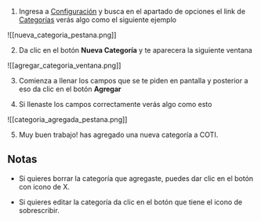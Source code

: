 

1. Ingresa a [Configuración](https://app.coti.mx/settings/) y busca en el apartado de opciones el link de [Categorías](https://app.coti.mx/categoria/) verás algo como el siguiente ejemplo


![[nueva_categoria_pestana.png]]


2. Da clic en el botón **Nueva Categoría** y te aparecera la siguiente ventana

![[agregar_categoria_ventana.png]]

3. Comienza a llenar los campos que se te piden en pantalla y posterior a eso da clic en el botón **Agregar**

4. Si llenaste los campos correctamente verás algo como esto


![[categoria_agregada_pestana.png]]


5. Muy buen trabajo! has agregado una nueva categoría a COTI.


## Notas

- Si quieres borrar la categoría que agregaste, puedes dar clic en el botón con icono de X.

- Si quieres editar la categoría da clic en el botón que tiene el icono de sobrescribir.
